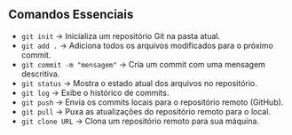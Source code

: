 ##  Comandos Essenciais

- `git init` → Inicializa um repositório Git na pasta atual.
- `git add .` → Adiciona todos os arquivos modificados para o próximo commit.
- `git commit -m "mensagem"` → Cria um commit com uma mensagem descritiva.
- `git status` → Mostra o estado atual dos arquivos no repositório.
- `git log` → Exibe o histórico de commits.
- `git push` → Envia os commits locais para o repositório remoto (GitHub).
- `git pull` → Puxa as atualizações do repositório remoto para o local.
- `git clone URL` → Clona um repositório remoto para sua máquina.